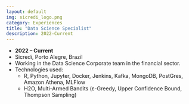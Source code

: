 ```yaml
---
layout: default
img: sicredi_logo.png
category: Experiences
title: "Data Science Specialist"
description: 2022-Current
---
```



* __2022 – Current__
* Sicredi, Porto Alegre, Brazil
* Working in the Data Science Corporate team in the financial sector.
* Technologies used:
    + R, Python, Jupyter, Docker, Jenkins, Kafka, MongoDB, PostGres, Amazon Athena, MLFlow
	+ H2O, Multi-Armed Bandits (ε-Greedy, Upper Confidence Bound, Thompson Sampling)